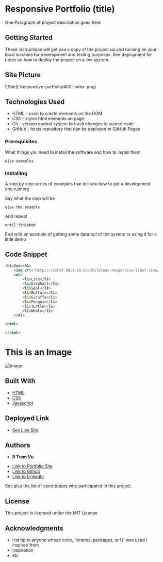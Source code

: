 # Responsive Portfolio (title)

One Paragraph of project description goes here

## Getting Started

These instructions will get you a copy of the project up and running on your local machine for development and testing purposes. See deployment for notes on how to deploy the project on a live system.


## Site Picture
![Site](./responsive-portfolio/400-index .png)

## Technologies Used
- HTML - used to create elements on the DOM
- CSS - styles html elements on page
- Git - version control system to track changes to source code
- GitHub - hosts repository that can be deployed to GitHub Pages




### Prerequisites

What things you need to install the software and how to install them

```
Give examples
```

### Installing

A step by step series of examples that tell you how to get a development env running

Say what the step will be

```
Give the example
```

And repeat

```
until finished
```

End with an example of getting some data out of the system or using it for a little demo

## Code Snippet
```html
<h1>Zoo</h1>
    <img src="https://ichef.bbci.co.uk/childrens-responsive-ichef-live/r/720/1x/cbbc/the_zoo_who_are_you_quiz_index_new.jpg" alt="zoo">
    <ul>
        <li>Lion</li>
        <li>Elephant</li>
        <li>Seal</li>
        <li>Buffalo</li>
        <li>Giraffe</li>
        <li>Penguin</li>
        <li>Turtle</li>
        <li>Whale</li>
    </ul>
```

```html
<html>

</html>
```
This is an Image
=================
![Image](chrome_vGiqS64eLn.png)


## Built With

* [HTML](https://developer.mozilla.org/en-US/docs/Web/HTML)
* [CSS](https://developer.mozilla.org/en-US/docs/Web/CSS)
* [Javascript](https://developer.mozilla.org/en-US/docs/Web/JavaScript)

## Deployed Link

* [See Live Site](https://vubao2303.github.io/responsive-portfolio/)


## Authors

* **B Tram Vu** 

- [Link to Portfolio Site](#)
- [Link to Github](https://github.com/vubao2303/responsive-portfolio)
- [Link to LinkedIn](https://www.linkedin.com/in/tram-vu-866250121/)

See also the list of [contributors](https://github.com/your/project/contributors) who participated in this project.

## License

This project is licensed under the MIT License 

## Acknowledgments

* Hat tip to anyone whose code, libraries, packages, or UI was used  / inspired from
* Inspiration
* etc